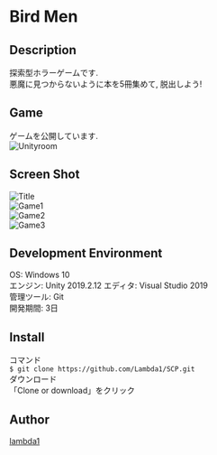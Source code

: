 Bird Men
====
## Description
探索型ホラーゲームです.  
悪魔に見つからないように本を5冊集めて, 脱出しよう!

## Game  
ゲームを公開しています.  
![Unityroom](https://unityroom.com/games/lambda_ressurection)

## Screen Shot  
![Title](https://github.com/lambda1/SCP/blob/master/ss/scene1.png)  
![Game1](https://github.com/lambda1/SCP/blob/master/ss/scene2.png)  
![Game2](https://github.com/lambda1/SCP/blob/master/ss/scene3.png)  
![Game3](https://github.com/lambda1/SCP/blob/master/ss/scene4png)  

## Development Environment  
OS: Windows 10  
エンジン: Unity 2019.2.12
エディタ: Visual Studio 2019  
管理ツール: Git  
開発期間: 3日  

## Install  
コマンド  
`$ git clone https://github.com/Lambda1/SCP.git`  
ダウンロード  
「Clone or download」をクリック  
  
## Author
[lambda1](https://github.com/lambda1)
